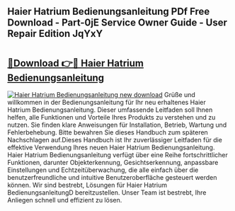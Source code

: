## Haier Hatrium Bedienungsanleitung PDf Free Download - Part-0jE Service Owner Guide - User Repair Edition JqYxY

# <h2><a href="http://df0tiz.blite.top/?on=Haier+Hatrium+Bedienungsanleitung">🔗Download 👉🔴 Haier Hatrium Bedienungsanleitung</a></h2>

[![Haier Hatrium Bedienungsanleitung new download](https://i.imgur.com/lujVjoI.png)](http://df0tiz.blite.top/?on=Haier+Hatrium+Bedienungsanleitung)
Grüße und willkommen in der Bedienungsanleitung für Ihr neu erhaltenes Haier Hatrium Bedienungsanleitung. Dieser umfassende Leitfaden soll Ihnen helfen, alle Funktionen und Vorteile Ihres Produkts zu verstehen und zu nutzen. Sie finden klare Anweisungen für Installation, Betrieb, Wartung und Fehlerbehebung. Bitte bewahren Sie dieses Handbuch zum späteren Nachschlagen auf.Dieses Handbuch ist Ihr zuverlässiger Leitfaden für die effektive Verwendung Ihres neuen Haier Hatrium Bedienungsanleitung. Haier Hatrium Bedienungsanleitung verfügt über eine Reihe fortschrittlicher Funktionen, darunter Objekterkennung, Gesichtserkennung, anpassbare Einstellungen und Echtzeitüberwachung, die alle einfach über die benutzerfreundliche und intuitive Benutzeroberfläche gesteuert werden können. Wir sind bestrebt, Lösungen für Haier Hatrium BedienungsanleitungD bereitzustellen. Unser Team ist bestrebt, Ihre Anliegen schnell und effizient zu lösen.
